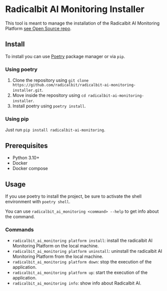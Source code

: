 # Radicalbit AI Monitoring Installer

This tool is meant to manage the installation of the Radicalbit AI Monitoring Platform [see Open Source repo](https://github.com/radicalbit/radicalbit-ai-monitoring).

## Install

To install you can use [Poetry](https://python-poetry.org/) package manager or via `pip`.

### Using poetry

1. Clone the repository using `git clone https://github.com/radicalbit/radicalbit-ai-monitoring-installer.git`.
1. Move inside the repository using `cd radicalbit-ai-monitoring-installer`.
1. Install poetry using `poetry install`.

### Using pip

Just run `pip install radicalbit-ai-monitoring`.

## Prerequisites

- Python 3.10+
- Docker
- Docker compose

## Usage

If you use poetry to install the project, be sure to activate the shell environment with `poetry shell`.

You can use `radicalbit_ai_monitoring <command> --help` to get info about the command.

### Commands

- `radicalbit_ai_monitoring platform install`: install the radicalbit AI Monitoring Platform on the local machine.
- `radicalbit_ai_monitoring platform uninstall`: uninstall the radicalbit AI Monitoring Platform from the local machine.
- `radicalbit_ai_monitoring platform down`: stop the execution of the application.
- `radicalbit_ai_monitoring platform up`: start the execution of the application.
- `radicalbit_ai_monitoring info`: show info about Radicalbit AI.